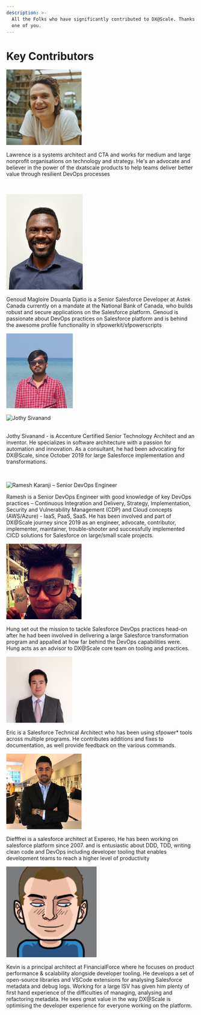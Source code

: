 ```yaml
---
description: >-
  All the Folks who have significantly contributed to DX@Scale. Thanks to each
  one of you.
---
```


# Key Contributors

![Lawrence Newcombe](../.gitbook/assets/lawrence.jpg)

Lawrence is a systems architect and CTA and works for medium and large nonprofit organisations on technology and strategy. He's an advocate and believer in the power of the dxatscale products to help teams deliver better value through resilient DevOps processes

‌

![Genoud Magloire aka Profile Man](../.gitbook/assets/genoud-1-.jpg)

Genoud Magloire Douanla Djatio is a Senior Salesforce Developer at Astek Canada currently on a mandate at the National Bank of Canada, who builds robust and secure applications on the Salesforce platform. Genoud is passionate about DevOps practices on Salesforce platform and is behind the awesome profile functionality in sfpowerkit/sfpowerscripts

![Manivasaga Murugesan](../.gitbook/assets/manivasaga-murugesan.png)



![Jothy Sivanand](https://files.gitbook.com/v0/b/gitbook-x-prod.appspot.com/o/spaces%2FMeOLCQVfe5ou1YaEf4so%2Fuploads%2Fgit-blob-d814564426e2b202207f53ec9c44d255939dd99d%2Fsivanand.jothy.jpg?alt=media)

\
Jothy Sivanand - is Accenture Certified Senior Technology Architect and an inventor. He specializes in software architecture with a passion for automation and innovation. As a consultant, he had been advocating for DX@Scale, since October 2019 for large Salesforce implementation and transformations.

​

![Ramesh Karanji – Senior DevOps Engineer](https://files.gitbook.com/v0/b/gitbook-x-prod.appspot.com/o/spaces%2FMeOLCQVfe5ou1YaEf4so%2Fuploads%2Fgit-blob-757deec900ae0c2204f93c2862a94cb3573b13e0%2Framesh.png?alt=media)

Ramesh is a Senior DevOps Engineer with good knowledge of key DevOps practices – Continuous Integration and Delivery, Strategy, Implementation, Security and Vulnerability Management (CDP) and Cloud concepts (AWS/Azure) - IaaS, PaaS, SaaS. He has been involved and part of DX@Scale journey since 2019 as an engineer, advocate, contributor, implementer, maintainer, trouble-shooter and successfully implemented CICD solutions for Salesforce on large/small scale projects.

![Hung Dinh](<../.gitbook/assets/image (15) (1).png>)

Hung set out the mission to tackle Salesforce DevOps practices head-on after he had been involved in delivering a large Salesforce transformation program and appalled at how far behind the DevOps capabilities were. Hung acts as an advisor to DX@Scale core team on tooling and practices.​

![Eric Shen](<../.gitbook/assets/image (8).png>)

Eric is a Salesforce Technical Architect who has been using sfpower\* tools across multiple programs. He contributes additions and fixes to documentation, as well provide feedback on the various commands.

![Diéffrei Quadros](../.gitbook/assets/diffrei.png)

Diefffrei is a salesforce architect at Expereo, He has been working on salesforce platform since 2007. and is entusiastic about DDD, TDD, writing clean code and DevOps including developer tooling that enables development teams to reach a higher level of productivity



![Kevin Jones](<../.gitbook/assets/image (58).png>)

Kevin is a principal architect at FinancialForce where he focuses on product performance & scalability alongside developer tooling. He develops a set of open-source libraries and VSCode extensions for analysing Salesforce metadata and debug logs. Working for a large ISV has given him plenty of first hand experience of the difficulties of managing, analysing and refactoring metadata. He sees great value in the way DX@Scale is optimising the developer experience for everyone working on the platform.
